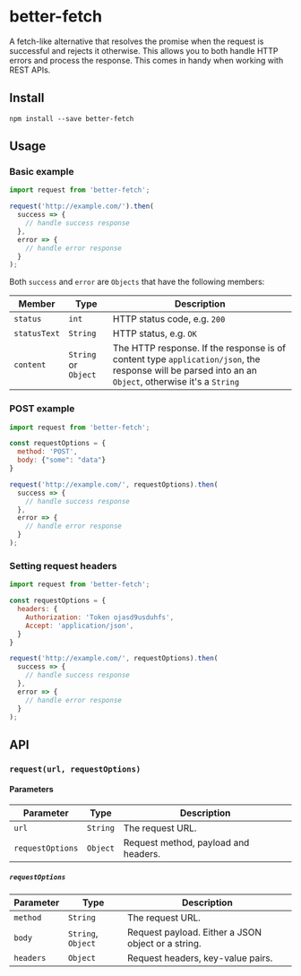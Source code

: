 # better-fetch

A fetch-like alternative that resolves the promise when the request is successful and rejects it otherwise. This allows you to both handle HTTP errors and process the response. This comes in handy when working with REST APIs.

## Install

```
npm install --save better-fetch
```

## Usage

### Basic example

```javascript
import request from 'better-fetch';

request('http://example.com/').then(
  success => {
    // handle success response
  },
  error => {
    // handle error response
  }
);
```

Both `success` and `error` are `Objects` that have the following members:

| Member            | Type          | Description                          |
| ----------------- | ------------- | ------------------------------------ |
| `status`          | `int`         | HTTP status code, e.g. `200`         |
| `statusText`      | `String`      | HTTP status, e.g. `OK`               |
| `content`         | `String` or `Object`| The HTTP response. If the response is of content type `application/json`, the response will be parsed into an an `Object`, otherwise it's a `String`  |

### POST example

```javascript
import request from 'better-fetch';

const requestOptions = {
  method: 'POST',
  body: {"some": "data"}
}

request('http://example.com/', requestOptions).then(
  success => {
    // handle success response
  },
  error => {
    // handle error response
  }
);

```

### Setting request headers

```javascript
import request from 'better-fetch';

const requestOptions = {
  headers: {
    Authorization: 'Token ojasd9usduhfs',
    Accept: 'application/json',
  }
}

request('http://example.com/', requestOptions).then(
  success => {
    // handle success response
  },
  error => {
    // handle error response
  }
);

```

## API

### `request(url, requestOptions)`

#### Parameters

| Parameter         | Type          | Description                          |
| ----------------- | ------------- | ------------------------------------ |
| `url`             | `String`      | The request URL.                     |
| `requestOptions`  | `Object`      | Request method, payload and headers. |

##### `requestOptions`

| Parameter | Type               | Description                                        |
| ----------| ------------------ | -------------------------------------------------- |
| `method`  | `String`           | The request URL.                                   |
| `body`    | `String`, `Object` | Request payload. Either a JSON object or a string. |
| `headers` | `Object`           | Request headers, key-value pairs.                  |
